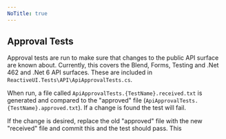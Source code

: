 ```yaml
---
NoTitle: true
---
```

## Approval Tests
Approval tests are run to make sure that changes to the public API surface are known about.
Currently, this covers the Blend, Forms, Testing and .Net 462 and .Net 6 API surfaces.
These are included in `ReactiveUI.Tests\API\ApiApprovalTests.cs`.

When run, a file called `ApiApprovalTests.{TestName}.received.txt` is generated and compared to the "approved" file 
(`ApiApprovalTests.{TestName}.approved.txt`). If a change is found the test will fail.

If the change is desired, replace the old "approved" file with the new "received" file and commit this and the test should pass. This
